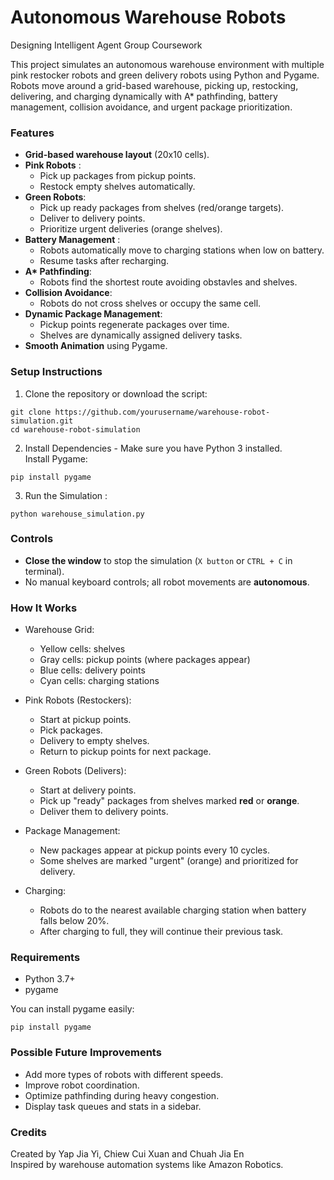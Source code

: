 # Autonomous Warehouse Robots
Designing Intelligent Agent Group Coursework

This project simulates an autonomous warehouse environment with multiple pink restocker robots and green delivery robots using Python and Pygame.
Robots move around a grid-based warehouse, picking up, restocking, delivering, and charging dynamically with A* pathfinding, battery management, collision avoidance, and urgent package prioritization.  


### Features
- **Grid-based warehouse layout** (20x10 cells).
- **Pink Robots** :
  -  Pick up packages from pickup points.
  -  Restock empty shelves automatically.
- **Green Robots**:
  - Pick up ready packages from shelves (red/orange targets).
  - Deliver to delivery points.
  - Prioritize urgent deliveries (orange shelves).
- **Battery Management** :
  - Robots automatically move to charging stations when low on battery.
  - Resume tasks after recharging.
- **A\* Pathfinding**:
  - Robots find the shortest route avoiding obstavles and shelves.
- **Collision Avoidance**:
  - Robots do not cross shelves or occupy the same cell.
- **Dynamic Package Management**:
  - Pickup points regenerate packages over time.
  - Shelves are dynamically assigned delivery tasks.
- **Smooth Animation** using Pygame.

### Setup Instructions
1. Clone the repository or download the script:
```
git clone https://github.com/yourusername/warehouse-robot-simulation.git
cd warehouse-robot-simulation
```
2. Install Dependencies -
   Make sure you have Python 3 installed.  
   Install Pygame:
```
pip install pygame
```
3. Run the Simulation :
```
python warehouse_simulation.py
```

### Controls
- **Close the window** to stop the simulation (`X button` or `CTRL + C` in terminal).
- No manual keyboard controls; all robot movements are **autonomous**.

### How It Works
- Warehouse Grid:
  - Yellow cells: shelves
  - Gray cells: pickup points (where packages appear)
  - Blue cells: delivery points
  - Cyan cells: charging stations
 
- Pink Robots (Restockers):
  - Start at pickup points.
  - Pick packages.
  - Delivery to empty shelves.
  - Return to pickup points for next package.
 
- Green Robots (Delivers):
  - Start at delivery points.
  - Pick up "ready" packages from shelves marked **red** or **orange**.
  - Deliver them to delivery points.
 
- Package Management:
  - New packages appear at pickup points every 10 cycles.
  - Some shelves are marked "urgent" (orange) and prioritized for delivery.
 
- Charging:
  - Robots do to the nearest available charging station when battery falls below 20%.
  -  After charging to full, they will continue their previous task.

### Requirements
- Python 3.7+
- pygame  

You can install pygame easily:
```
pip install pygame
```

### Possible Future Improvements
- Add more types of robots with different speeds.
- Improve robot coordination.
- Optimize pathfinding during heavy congestion.
- Display task queues and stats in a sidebar.

### Credits
Created by Yap Jia Yi, Chiew Cui Xuan and Chuah Jia En  
Inspired by warehouse automation systems like Amazon Robotics.





